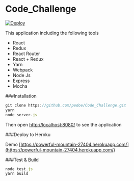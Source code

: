 # Code_Challenge

[![Deploy](https://www.herokucdn.com/deploy/button.svg)](https://heroku.com/deploy)

This application including the following tools

* React
* Redux
* React Router
* React + Redux
* Yarn 
* Webpack
* Node Js
* Express
* Mocha

###Installation

```javascript
git clone https://github.com/pedoe/Code_Challenge.git
yarn
node server.js
```
Then open [http://localhost:8080/](http://localhost:8080/) to see the application

###Deploy to Heroku

Demo [https://powerful-mountain-27404.herokuapp.com/](https://powerful-mountain-27404.herokuapp.com/)

###Test & Build

```javascript
node test.js
yarn build
```



